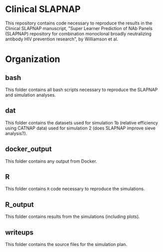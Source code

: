 # Clinical SLAPNAP

This repository contains code necessary to reproduce the results in the Clinical SLAPNAP manuscript, "Super Learner Prediction of NAb Panels (SLAPNAP) repository for combination monoclonal broadly neutralizing antibody HIV prevention research", by Williamson et al.

# Organization

## bash

This folder contains all bash scripts necessary to reproduce the SLAPNAP and simulation analyses.

## dat

This folder contains the datasets used for simulation 1b (relative efficiency using CATNAP data) used for simulation 2 (does SLAPNAP improve sieve analysis?).

## docker_output

This folder contains any output from Docker.

## R

This folder contains `R` code necessary to reproduce the simulations.

## R_output

This folder contains results from the simulations (including plots).

## writeups

This folder contains the source files for the simulation plan.
